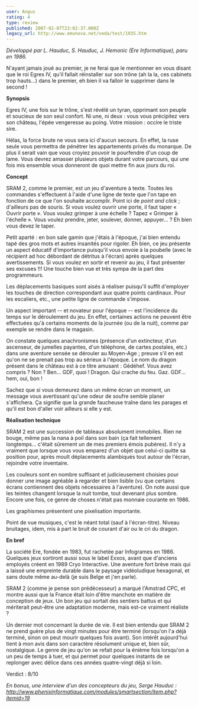 ```yaml
---
user: Angus
rating: 4
type: review
published: 2007-02-07T23:02:37.000Z
legacy_url: http://www.emunova.net/veda/test/1935.htm
---
```

_Développé par L. Hauduc, S. Hauduc, J. Hemonic (Ere Informatique), paru en 1986\._  

  

N'ayant jamais joué au premier, je ne ferai que le mentionner en vous disant que le roi Egres IV, qu'il fallait réinstaller sur son trône (ah la la, ces cabinets trop hauts...) dans le premier, eh bien il va falloir le supprimer dans le second !  

  

**Synopsis**  

  

Egres IV, une fois sur le trône, s'est révélé un tyran, opprimant son peuple et soucieux de son seul confort. Ni une, ni deux : vous vous précipitez vers son château, l'épée vengeresse au poing. Votre mission : occire le triste sire.  

  

Hélas, la force brute ne vous sera ici d'aucun secours. En effet, la ruse seule vous permettra de pénétrer les appartements privés du monarque. De plus il serait vain que vous croyiez pouvoir le pourfendre d'un coup de lame. Vous devrez amasser plusieurs objets durant votre parcours, qui une fois mis ensemble vous donneront de quoi mettre fin aux jours du roi.  

  

**Concept**  

  

SRAM 2, comme le premier, est un jeu d'aventure à texte. Toutes les commandes s'effectuent à l'aide d'une ligne de texte que l'on tape en fonction de ce que l'on souhaite accomplir. Point ici de _point and click_ ; d'ailleurs pas de souris. Si vous voulez ouvrir une porte, il faut taper « Ouvrir porte ». Vous voulez grimper à une échelle ? Tapez « Grimper à l'échelle ». Vous voulez prendre, jeter, soulever, donner, appuyer... ? Eh bien vous devez le taper.  

Petit aparté : en bon sale gamin que j'étais à l'époque, j'ai bien entendu tapé des gros mots et autres insanités pour rigoler. Eh bien, ce jeu présente un aspect éducatif d'importance puisqu'il vous envoie à la poubelle (avec le récipient ad hoc débordant de détritus à l'écran) après quelques avertissements. Si vous voulez en sortir et revenir au jeu, il faut présenter ses excuses !!! Une touche bien vue et très sympa de la part des programmeurs.  

  

Les déplacements basiques sont aisés à réaliser puisqu'il suffit d'employer les touches de direction correspondant aux quatre points cardinaux. Pour les escaliers, etc., une petite ligne de commande s'impose.  

  

Un aspect important -- et novateur pour l'époque -- est l'incidence du temps sur le déroulement du jeu. En effet, certaines actions ne peuvent être effectuées qu'à certains moments de la journée (ou de la nuit), comme par exemple se rendre dans le magasin.  

  

On constate quelques anachronismes (présence d'un extincteur, d'un ascenseur, de jumelles payantes, d'un téléphone, de cartes postales, etc.) dans une aventure sensée se dérouler au Moyen-Age ; preuve s'il en est qu'on ne se prenait pas trop au sérieux à l'époque. Le nom du dragon présent dans le château est à ce titre amusant : Gédéhef. Vous avez compris ? Non ? Ben... GDF, quoi ! Dragon. Qui crache du feu. Gaz. GDF... hem, oui, bon !  

  

Sachez que si vous demeurez dans un même écran un moment, un message vous avertissant qu'une odeur de soufre semble planer s'affichera. Ça signifie que la grande faucheuse traîne dans les parages et qu'il est bon d'aller voir ailleurs si elle y est.  

  

**Réalisation technique**  

  

SRAM 2 est une succession de tableaux absolument immobiles. Rien ne bouge, même pas la nana à poil dans son bain (ça fait tellement longtemps... c'était sûrement un de mes premiers émois pubères). Il n'y a vraiment que lorsque vous vous emparez d'un objet que celui-ci quitte sa position pour, après moult déplacements alambiqués tout autour de l'écran, rejoindre votre inventaire.  

  

Les couleurs sont en nombre suffisant et judicieusement choisies pour donner une image agréable à regarder et bien lisible (vu que certains écrans contiennent des objets nécessaires à l'aventure). On note aussi que les teintes changent lorsque la nuit tombe, tout devenant plus sombre. Encore une fois, ce genre de choses n'était pas monnaie courante en 1986\.  

Les graphismes présentent une pixelisation importante.  

  

Point de vue musiques, c'est le néant total (sauf à l'écran-titre). Niveau bruitages, idem, mis à part le bruit de courant d'air ou le cri du dragon.  

  

**En bref**  

  

La société Ere, fondée en 1983, fut rachetée par Infogrames en 1986\. Quelques jeux sortiront aussi sous le label Exxos, avant que d'anciens employés créent en 1989 Cryo Interactive. Une aventure fort brève mais qui a laissé une empreinte durable dans le paysage vidéoludique hexagonal, et sans doute même au-delà (je suis Belge et j'en parle).  

  

SRAM 2 (comme je pense son prédécesseur) a marqué l'Amstrad CPC, et montre aussi que la France était loin d'être manchote en matière de conception de jeux. Un bon jeu qui sortait des sentiers battus et qui mériterait peut-être une adaptation moderne, mais est-ce vraiment réaliste ?  

  

Un dernier mot concernant la durée de vie. Il est bien entendu que SRAM 2 ne prend guère plus de vingt minutes pour être terminé (lorsqu'on l'a déjà terminé, sinon on peut mourir quelques fois avant). Son intérêt aujourd'hui tient à mon avis dans son caractère résolument unique et, bien sûr, nostalgique. Le genre de jeu qu'on se refait pour la énième fois lorsqu'on a un peu de temps à tuer, et qui permet pour quelques instants de se replonger avec délice dans ces années quatre-vingt déjà si loin.  

  

Verdict : 8/10  

  

_En bonus, une interview d'un des concepteurs du jeu, Serge Hauduc : http://www.phenixinformatique.com/modules/smartsection/item.php?itemid=19_
